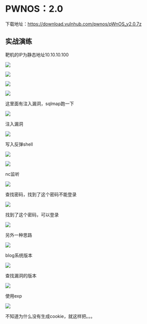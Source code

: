 # PWNOS：2.0

下载地址：https://download.vulnhub.com/pwnos/pWnOS_v2.0.7z



## 实战演练

靶机的IP为静态地址10.10.10.100

![](../../.gitbook/assets/1554693388_5caabd0c3e7d2.png)



![](../../.gitbook/assets/1554694670_5caac20e45fbe.png)



![](../../.gitbook/assets/1554694907_5caac2fbf22db.png)



![](../../.gitbook/assets/1554695434_5caac50a20765.png)

这里面有注入漏洞，sqlmap跑一下

![](../../.gitbook/assets/1554695515_5caac55b07d54.png)

注入漏洞

![](../../.gitbook/assets/1554695657_5caac5e91b7d2.png)

写入反弹shell

![](../../.gitbook/assets/1554696629_5caac9b5af8c1.png)



![](../../.gitbook/assets/1554696686_5caac9ee3d127.png)

nc监听

![](../../.gitbook/assets/1554696889_5caacab92274c.png)

查找密码，找到了这个密码不能登录

![](../../.gitbook/assets/1554697172_5caacbd461971.png)

找到了这个密码，可以登录

![](../../.gitbook/assets/1554697328_5caacc70deaa2.png)

另外一种思路

![](../../.gitbook/assets/1554702181_5caadf6522235.png)

blog系统版本

![](../../.gitbook/assets/1554702244_5caadfa4e66f2.png)

查找漏洞的版本

![](../../.gitbook/assets/1554702441_5caae0696e3d7.png)

使用exp

![](../../.gitbook/assets/1554702616_5caae11847de4.png)

不知道为什么没有生成cookie，就这样把。。。

